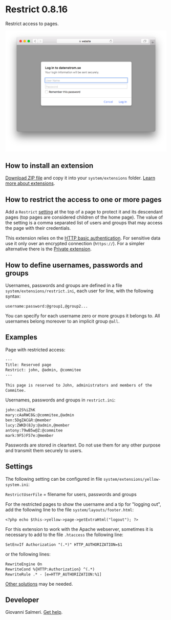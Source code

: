 Restrict 0.8.16
=============
Restrict access to pages.

<p align="center"><img src="SCREENSHOT.png" alt="Screenshot"></p>

## How to install an extension

[Download ZIP file](https://github.com/GiovanniSalmeri/yellow-restrict/archive/refs/heads/main.zip) and copy it into your `system/extensions` folder. [Learn more about extensions](https://github.com/annaesvensson/yellow-update).

## How to restrict the access to one or more pages

Add a `Restrict` [setting](https://github.com/annaesvensson/yellow-core#settings-page) at the top of a page to protect it and its descendant pages (top pages are considered children of the home page). The value of the setting is a comma separated list of users and groups that may access the page with their credentials. 

This extension relies on the [HTTP basic authentication](https://en.wikipedia.org/wiki/Basic_access_authentication). For sensitive data use it only over an encrypted connection (`https://`). For a simpler alternative there is the [Private extension](https://github.com/schulle4u/yellow-private).

## How to define usernames, passwords and groups

Usernames, passwords and groups are defined in a file `system/extensions/restrict.ini`, each user for line, with the following syntax:

```
username:password:@group1,@group2...
```

You can specify for each username zero or more groups it belongs to. All usernames belong moreover to an implicit group `@all`.

## Examples

Page with restricted access:

```
---
Title: Reserved page
Restrict: john, @admin, @commitee
---

This page is reserved to John, administrators and members of the Commitee.
```

Usernames, passwords and groups in `restrict.ini`:

```
john:a2S%iZhK
mary:cAaRWC8&:@commitee,@admin
ben:5DgZAC&R:@member
lucy:ZWKD(8Jy:@admin,@member
antony:79wB5w@Z:@commitee
mark:9F5)F57e:@member
```

Passwords are stored in cleartext. Do not use them for any other purpose and transmit them securely to users.

## Settings

The following setting can be configured in file `system/extensions/yellow-system.ini`:

`RestrictUserFile` = filename for users, passwords and groups  

For the restricted pages to show the username and a tip for "logging out", add the following line to the file `system/layouts/footer.html`:

```
<?php echo $this->yellow->page->getExtraHtml("logout"); ?>
```

For this extension to work with the Apache webserver, sometimes it is necessary to add to the file `.htaccess` the following line:

```
SetEnvIf Authorization "(.*)" HTTP_AUTHORIZATION=$1
```

or the following lines:

```
RewriteEngine On
RewriteCond %{HTTP:Authorization} ^(.*)
RewriteRule .* - [e=HTTP_AUTHORIZATION:%1]
```

[Other solutions](https://stackoverflow.com/questions/26475885/authorization-header-missing-in-php-post-request) may be needed.

## Developer

Giovanni Salmeri. [Get help](https://datenstrom.se/yellow/help/).
